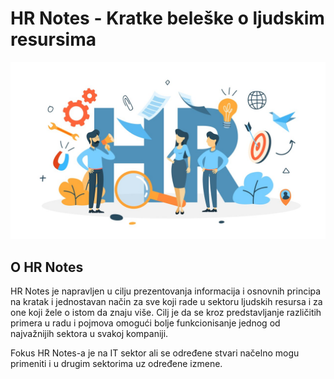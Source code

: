 # HR Notes - Kratkе beleške o ljudskim resursima

![](.gitbook/assets/bigstock-recruitment-concept-idea-of-c-250362193.jpg)

## O HR Notes

HR Notes je napravljen u cilju prezentovanja informacija i osnovnih principa na kratak i jednostavan način za sve koji rade u sektoru ljudskih resursa i za one koji žele o istom da znaju više. Cilj je da se kroz predstavljanje različitih primera u radu i pojmova omogući bolje funkcionisanje jednog od najvažnijih sektora u svakoj kompaniji.

Fokus HR Notes-a je na IT sektor ali se određene stvari načelno mogu primeniti i u drugim sektorima uz određene izmene.&#x20;
